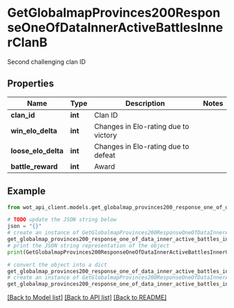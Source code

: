 # GetGlobalmapProvinces200ResponseOneOfDataInnerActiveBattlesInnerClanB

Second challenging clan ID

## Properties

Name | Type | Description | Notes
------------ | ------------- | ------------- | -------------
**clan_id** | **int** | Clan ID | 
**win_elo_delta** | **int** | Changes in Elo-rating due to victory | 
**loose_elo_delta** | **int** | Changes in Elo-rating due to defeat | 
**battle_reward** | **int** | Award | 

## Example

```python
from wot_api_client.models.get_globalmap_provinces200_response_one_of_data_inner_active_battles_inner_clan_b import GetGlobalmapProvinces200ResponseOneOfDataInnerActiveBattlesInnerClanB

# TODO update the JSON string below
json = "{}"
# create an instance of GetGlobalmapProvinces200ResponseOneOfDataInnerActiveBattlesInnerClanB from a JSON string
get_globalmap_provinces200_response_one_of_data_inner_active_battles_inner_clan_b_instance = GetGlobalmapProvinces200ResponseOneOfDataInnerActiveBattlesInnerClanB.from_json(json)
# print the JSON string representation of the object
print(GetGlobalmapProvinces200ResponseOneOfDataInnerActiveBattlesInnerClanB.to_json())

# convert the object into a dict
get_globalmap_provinces200_response_one_of_data_inner_active_battles_inner_clan_b_dict = get_globalmap_provinces200_response_one_of_data_inner_active_battles_inner_clan_b_instance.to_dict()
# create an instance of GetGlobalmapProvinces200ResponseOneOfDataInnerActiveBattlesInnerClanB from a dict
get_globalmap_provinces200_response_one_of_data_inner_active_battles_inner_clan_b_from_dict = GetGlobalmapProvinces200ResponseOneOfDataInnerActiveBattlesInnerClanB.from_dict(get_globalmap_provinces200_response_one_of_data_inner_active_battles_inner_clan_b_dict)
```
[[Back to Model list]](../README.md#documentation-for-models) [[Back to API list]](../README.md#documentation-for-api-endpoints) [[Back to README]](../README.md)


